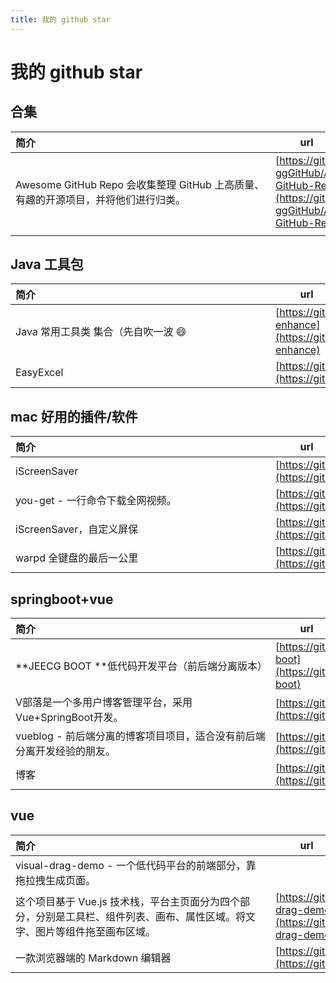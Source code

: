 ```yaml
---
title: 我的 github star
---
```

# 我的 github star

## 合集

| <div style="width:400px">简介</div>                          | <div style="width:100px">url</div>                           |
| :----------------------------------------------------------- | ------------------------------------------------------------ |
| Awesome GitHub Repo 会收集整理 GitHub 上高质量、有趣的开源项目，并将他们进行归类。 | [https://github.com/Wechat-ggGitHub/Awesome-GitHub-Repo](https://github.com/Wechat-ggGitHub/Awesome-GitHub-Repo) |
|                                                              |                                                              |

## Java 工具包

| <div style="width:400px">简介</div> | <div style="width:100px">url</div>                           |
| :---------------------------------- | ------------------------------------------------------------ |
| Java 常用工具类 集合（先自吹一波 😄  | [https://github.com/nibnait/common-enhance](https://github.com/nibnait/common-enhance) |
| EasyExcel                           | [https://github.com/alibaba/easyexcel](https://github.com/alibaba/easyexcel) |

## mac 好用的插件/软件

| <div style="width:400px">简介</div> | <div style="width:100px">url</div>                           |
| :---------------------------------- | ------------------------------------------------------------ |
| iScreenSaver                        | [https://github.com/titman/iScreenSaver](https://github.com/titman/iScreenSaver) |
| you-get - 一行命令下载全网视频。    | [https://github.com/soimort/you-get](https://github.com/soimort/you-get) |
| iScreenSaver，自定义屏保            | [https://github.com/titman/iScreenSaver/releases/](https://github.com/titman/iScreenSaver/releases/) |
| warpd 全键盘的最后一公里            | [https://github.com/rvaiya/warpd](https://github.com/rvaiya/warpd) |

## springboot+vue

| <div style="width:400px">简介</div>                          | <div style="width:100px">url</div>                           |
| :----------------------------------------------------------- | ------------------------------------------------------------ |
| **JEECG BOOT **低代码开发平台（前后端分离版本）              | [https://github.com/jeecgboot/jeecg-boot](https://github.com/jeecgboot/jeecg-boot) |
| V部落是一个多用户博客管理平台，采用Vue+SpringBoot开发。      | [https://github.com/lenve/VBlog](https://github.com/lenve/VBlog) |
| vueblog - 前后端分离的博客项目项目，适合没有前后端分离开发经验的朋友。 | [https://github.com/MarkerHub/vueblog](https://github.com/MarkerHub/vueblog) |
| 博客                                                         | [https://github.com/zzzzbw/Fame](https://github.com/zzzzbw/Fame) |

## vue

| <div style="width:400px">简介</div>                          | <div style="width:100px">url</div>                           |
| :----------------------------------------------------------- | ------------------------------------------------------------ |
| visual-drag-demo - 一个低代码平台的前端部分，靠拖拉拽生成页面。 |                                                              |
| 这个项目基于 Vue.js 技术栈，平台主页面分为四个部分，分别是工具栏、组件列表、画布、属性区域。将文字、图片等组件拖至画布区域。 | [https://github.com/woai3c/visual-drag-demo](https://github.com/woai3c/visual-drag-demo) |
| 一款浏览器端的 Markdown 编辑器                               | [https://github.com/Vanessa219/vditor](https://github.com/Vanessa219/vditor) |


